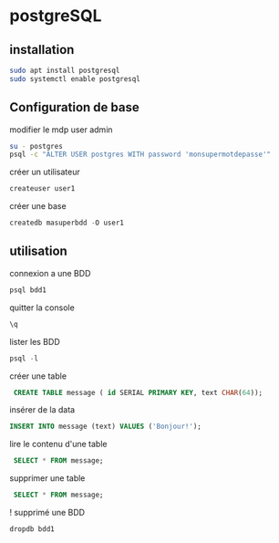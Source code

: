 # postgreSQL
## installation
```bash
sudo apt install postgresql
sudo systemctl enable postgresql
```
## Configuration de base
modifier le mdp user admin
```bash
su - postgres
psql -c "ALTER USER postgres WITH password 'monsupermotdepasse'"
```
créer un utilisateur
```sql
createuser user1
```
créer une base 
```sql
createdb masuperbdd -O user1
```

## utilisation
connexion a une BDD
```sql
psql bdd1
```
quitter la console
```sql
\q
```

lister les BDD
```sql
psql -l
```
créer une table
```sql
 CREATE TABLE message ( id SERIAL PRIMARY KEY, text CHAR(64));
```
insérer de la data
```sql
INSERT INTO message (text) VALUES ('Bonjour!');
```
lire le contenu d'une table
```sql
 SELECT * FROM message;
```
supprimer une table
```sql
 SELECT * FROM message;
```
! supprimé une BDD
```sql
dropdb bdd1
```
